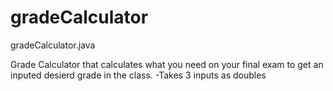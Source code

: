 # gradeCalculator

gradeCalculator.java

Grade Calculator that calculates what you need on your final exam to get an inputed desierd grade in the class.
-Takes 3 inputs as doubles

